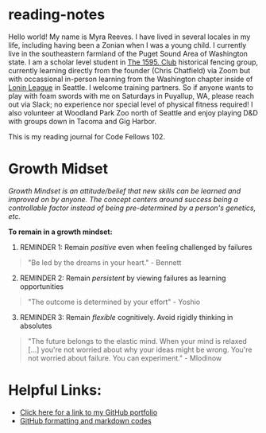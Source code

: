 # reading-notes
Hello world!  My name is Myra Reeves.  I have lived in several locales in my life, including having been a Zonian when I was a young child.  I currently live in the southeastern farmland of the Puget Sound Area of Washington state.  I am a scholar level student in [The 1595. Club](https://www.the1595club.com/) historical fencing group, currently learning directly from the founder (Chris Chatfield) via Zoom but with occassional in-person learning from the Washington chapter inside of [Lonin League](https://www.lonin.org/) in Seattle.  I welcome training partners. So if anyone wants to play with foam swords with me on Saturdays in Puyallup, WA, please reach out via Slack; no experience nor special level of physical fitness required!  I also volunteer at Woodland Park Zoo north of Seattle and enjoy playing D&D with groups down in Tacoma and Gig Harbor.

This is my reading journal for Code Fellows 102.


# Growth Midset
*Growth Mindset is an attitude/belief that new skills can be learned and improved on by anyone.  The concept centers around success being a controllable factor instead of being pre-determined by a person's genetics, etc.* 

**To remain in a growth mindset:**
1.  REMINDER 1:  Remain *positive* even when feeling challenged by failures
> "Be led by the dreams in your heart." - Bennett
2. REMINDER 2:  Remain *persistent* by viewing failures as learning opportunities 
> "The outcome is determined by your effort"  - Yoshio
3. REMINDER 3: Remain *flexible* cognitively.  Avoid rigidly thinking in absolutes
> "The future belongs to the elastic mind. When your mind is relaxed [...] you're not worried about why your ideas might be wrong.  You're not worried about failure.  You can experiment." - Mlodinow

# Helpful Links:
+ [Click here for a link to my GitHub portfolio](https://github.com/myra-sea)
+ [GitHub formatting and markdown codes](https://docs.github.com/en/get-started/writing-on-github/getting-started-with-writing-and-formatting-on-github/basic-writing-and-formatting-syntax)
